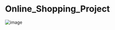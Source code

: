 # Online_Shopping_Project

![image](https://github.com/eshonxodjayev01/Online_Shopping_Project/assets/93433600/e8b485e0-45d1-4045-8592-51a735b0ea6d)
